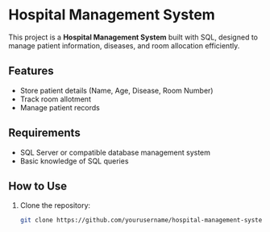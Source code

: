 # Hospital Management System

This project is a **Hospital Management System** built with SQL, designed to manage patient information, diseases, and room allocation efficiently.

## Features
- Store patient details (Name, Age, Disease, Room Number)
- Track room allotment
- Manage patient records

## Requirements
- SQL Server or compatible database management system
- Basic knowledge of SQL queries

## How to Use
1. Clone the repository:
   ```bash
   git clone https://github.com/yourusername/hospital-management-system.git

